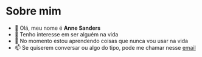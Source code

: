  # Sobre mim
- 👋 Olá, meu nome é **Anne Sanders**
- 👀 Tenho interesse em ser alguém na vida
- 🌱 No momento estou aprendendo coisas que nunca vou usar na vida
- 📫 Se quiserem conversar ou algo do tipo, pode me chamar nesse [email](anne.sanders@escola.pr.gov.br)
